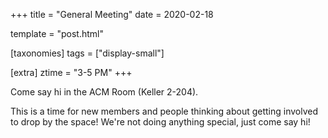 +++
title = "General Meeting"
date = 2020-02-18

template = "post.html"

[taxonomies]
tags = ["display-small"]

[extra]
ztime = "3-5 PM"
+++

Come say hi in the ACM Room (Keller 2-204).

<!-- more -->

This is a time for new members and people thinking about getting involved to drop by the space! We're not doing anything special, just come say hi!